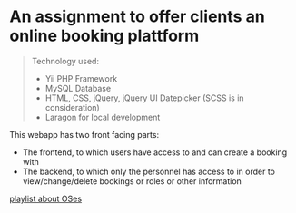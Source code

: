 # An assignment to offer clients an online booking plattform

> Technology used:
> * Yii PHP Framework
> * MySQL Database
> * HTML, CSS, jQuery, jQuery UI Datepicker (SCSS is in consideration)
> * Laragon for local development

This webapp has two front facing parts:
* The frontend, to which users have access to and can create a booking with
* The backend, to which only the personnel has access to in order to view/change/delete bookings or roles or other information

[playlist about OSes](https://www.youtube.com/playlist?list=PLBlnK6fEyqRiVhbXDGLXDk_OQAeuVcp2O)
